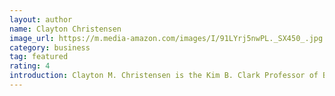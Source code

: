 ```yaml
---
layout: author
name: Clayton Christensen
image_url: https://m.media-amazon.com/images/I/91LYrj5nwPL._SX450_.jpg
category: business
tag: featured
rating: 4
introduction: Clayton M. Christensen is the Kim B. Clark Professor of Business Administration at the Harvard Business School. In addition to his most recent book, Competing Against Luck, he is the author of nine books, including several New York Times bestsellers — The Innovator's Dilemma, The Innovator's Solution, Disrupting Class, and and most recently How Will You Measure Your Life?. Christensen is the co-founder of Innosight, a growth-strategy consultancy; Rose Park Advisors, an investment firm; and the Christensen Institute, a non-profit think tank. In 2011 and 2013, he was named the world’s most influential business thinker by Thinkers50.
---
```


